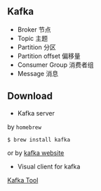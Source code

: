 ## Kafka

* Broker 节点
* Topic 主题
* Partition 分区
* Partition offset 偏移量
* Consumer Group 消费者组
* Message 消息

## Download

* Kafka server

by `homebrew` 
```shell script
$ brew install kafka
```

or by [kafka website](http://kafka.apache.org/downloads) 

* Visual client for kafka

[Kafka Tool](http://www.kafkatool.com/download.html)
